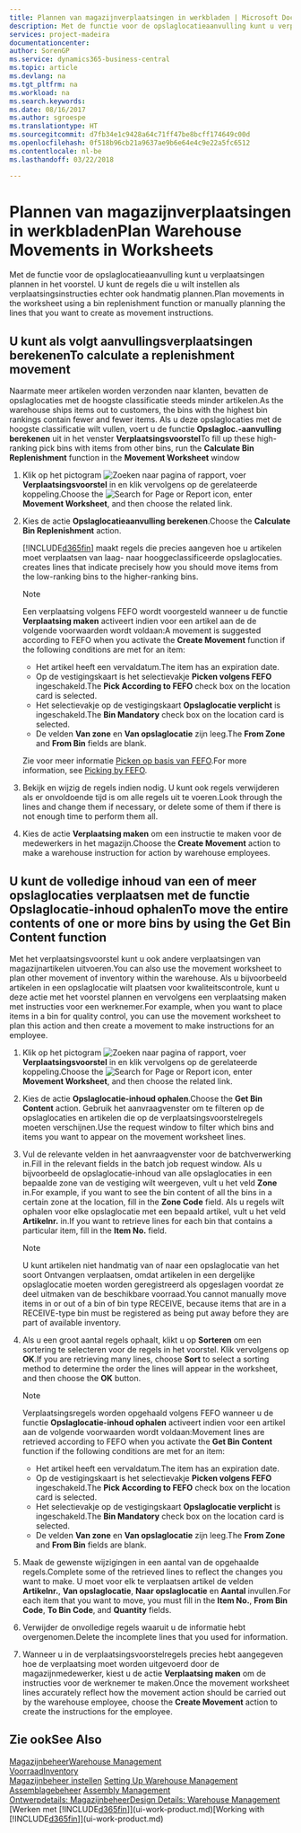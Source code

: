 ```yaml
---
title: Plannen van magazijnverplaatsingen in werkbladen | Microsoft Docs
description: Met de functie voor de opslaglocatieaanvulling kunt u verplaatsingen plannen in het voorstel. U kunt de regels die u wilt instellen als verplaatsingsinstructies echter ook handmatig plannen.
services: project-madeira
documentationcenter: 
author: SorenGP
ms.service: dynamics365-business-central
ms.topic: article
ms.devlang: na
ms.tgt_pltfrm: na
ms.workload: na
ms.search.keywords: 
ms.date: 08/16/2017
ms.author: sgroespe
ms.translationtype: HT
ms.sourcegitcommit: d7fb34e1c9428a64c71ff47be8bcff174649c00d
ms.openlocfilehash: 0f518b96cb21a9637ae9b6e64e4c9e22a5fc6512
ms.contentlocale: nl-be
ms.lasthandoff: 03/22/2018

---
```

# <a name="plan-warehouse-movements-in-worksheets"></a><span data-ttu-id="c4c98-103">Plannen van magazijnverplaatsingen in werkbladen</span><span class="sxs-lookup"><span data-stu-id="c4c98-103">Plan Warehouse Movements in Worksheets</span></span>
<span data-ttu-id="c4c98-104">Met de functie voor de opslaglocatieaanvulling kunt u verplaatsingen plannen in het voorstel. U kunt de regels die u wilt instellen als verplaatsingsinstructies echter ook handmatig plannen.</span><span class="sxs-lookup"><span data-stu-id="c4c98-104">Plan movements in the worksheet using a bin replenishment function or manually planning the lines that you want to create as movement instructions.</span></span>  

## <a name="to-calculate-a-replenishment-movement"></a><span data-ttu-id="c4c98-105">U kunt als volgt aanvullingsverplaatsingen berekenen</span><span class="sxs-lookup"><span data-stu-id="c4c98-105">To calculate a replenishment movement</span></span>  
<span data-ttu-id="c4c98-106">Naarmate meer artikelen worden verzonden naar klanten, bevatten de opslaglocaties met de hoogste classificatie steeds minder artikelen.</span><span class="sxs-lookup"><span data-stu-id="c4c98-106">As the warehouse ships items out to customers, the bins with the highest bin rankings contain fewer and fewer items.</span></span> <span data-ttu-id="c4c98-107">Als u deze opslaglocaties met de hoogste classificatie wilt vullen, voert u de functie **Opslagloc.-aanvulling berekenen** uit in het venster **Verplaatsingsvoorstel**</span><span class="sxs-lookup"><span data-stu-id="c4c98-107">To fill up these high-ranking pick bins with items from other bins, run the **Calculate Bin Replenishment** function in the **Movement Worksheet** window</span></span>

1.  <span data-ttu-id="c4c98-108">Klik op het pictogram ![Zoeken naar pagina of rapport](media/ui-search/search_small.png "pictogram Zoeken naar pagina of rapport"), voer **Verplaatsingsvoorstel** in en klik vervolgens op de gerelateerde koppeling.</span><span class="sxs-lookup"><span data-stu-id="c4c98-108">Choose the ![Search for Page or Report](media/ui-search/search_small.png "Search for Page or Report icon") icon, enter **Movement Worksheet**, and then choose the related link.</span></span>  
2.  <span data-ttu-id="c4c98-109">Kies de actie **Opslaglocatieaanvulling berekenen**.</span><span class="sxs-lookup"><span data-stu-id="c4c98-109">Choose the **Calculate Bin Replenishment** action.</span></span>  

    [!INCLUDE[d365fin](includes/d365fin_md.md)]<span data-ttu-id="c4c98-110"> maakt regels die precies aangeven hoe u artikelen moet verplaatsen van laag- naar hooggeclassificeerde opslaglocaties.</span><span class="sxs-lookup"><span data-stu-id="c4c98-110"> creates lines that indicate precisely how you should move items from the low-ranking bins to the higher-ranking bins.</span></span>  

    > [!NOTE]  
    >  <span data-ttu-id="c4c98-111">Een verplaatsing volgens FEFO wordt voorgesteld wanneer u de functie **Verplaatsing maken** activeert indien voor een artikel aan de de volgende voorwaarden wordt voldaan:</span><span class="sxs-lookup"><span data-stu-id="c4c98-111">A movement is suggested according to FEFO when you activate the **Create Movement** function if the following conditions are met for an item:</span></span>  
    >   
    >  -   <span data-ttu-id="c4c98-112">Het artikel heeft een vervaldatum.</span><span class="sxs-lookup"><span data-stu-id="c4c98-112">The item has an expiration date.</span></span>  
    > -   <span data-ttu-id="c4c98-113">Op de vestigingskaart is het selectievakje **Picken volgens FEFO** ingeschakeld.</span><span class="sxs-lookup"><span data-stu-id="c4c98-113">The **Pick According to FEFO** check box on the location card is selected.</span></span>  
    > -   <span data-ttu-id="c4c98-114">Het selectievakje op de vestigingskaart **Opslaglocatie verplicht** is ingeschakeld.</span><span class="sxs-lookup"><span data-stu-id="c4c98-114">The **Bin Mandatory** check box on the location card is selected.</span></span>  
    > -   <span data-ttu-id="c4c98-115">De velden **Van zone** en **Van opslaglocatie** zijn leeg.</span><span class="sxs-lookup"><span data-stu-id="c4c98-115">The **From Zone** and **From Bin** fields are blank.</span></span>  

    <span data-ttu-id="c4c98-116">Zie voor meer informatie [Picken op basis van FEFO](warehouse-picking-by-fefo.md).</span><span class="sxs-lookup"><span data-stu-id="c4c98-116">For more information, see [Picking by FEFO](warehouse-picking-by-fefo.md).</span></span>  

3.  <span data-ttu-id="c4c98-117">Bekijk en wijzig de regels indien nodig. U kunt ook regels verwijderen als er onvoldoende tijd is om alle regels uit te voeren.</span><span class="sxs-lookup"><span data-stu-id="c4c98-117">Look through the lines and change them if necessary, or delete some of them if there is not enough time to perform them all.</span></span>  
4.  <span data-ttu-id="c4c98-118">Kies de actie **Verplaatsing maken** om een instructie te maken voor de medewerkers in het magazijn.</span><span class="sxs-lookup"><span data-stu-id="c4c98-118">Choose the **Create Movement** action to make a warehouse instruction for action by warehouse employees.</span></span>  

## <a name="to-move-the-entire-contents-of-one-or-more-bins-by-using-the-get-bin-content-function"></a><span data-ttu-id="c4c98-119">U kunt de volledige inhoud van een of meer opslaglocaties verplaatsen met de functie Opslaglocatie-inhoud ophalen</span><span class="sxs-lookup"><span data-stu-id="c4c98-119">To move the entire contents of one or more bins by using the Get Bin Content function</span></span>  
<span data-ttu-id="c4c98-120">Met het verplaatsingsvoorstel kunt u ook andere verplaatsingen van magazijnartikelen uitvoeren.</span><span class="sxs-lookup"><span data-stu-id="c4c98-120">You can also use the movement worksheet to plan other movement of inventory within the warehouse.</span></span> <span data-ttu-id="c4c98-121">Als u bijvoorbeeld artikelen in een opslaglocatie wilt plaatsen voor kwaliteitscontrole, kunt u deze actie met het voorstel plannen en vervolgens een verplaatsing maken met instructies voor een werknemer.</span><span class="sxs-lookup"><span data-stu-id="c4c98-121">For example, when you want to place items in a bin for quality control, you can use the movement worksheet to plan this action and then create a movement to make instructions for an employee.</span></span>  

1.  <span data-ttu-id="c4c98-122">Klik op het pictogram ![Zoeken naar pagina of rapport](media/ui-search/search_small.png "pictogram Zoeken naar pagina of rapport"), voer **Verplaatsingsvoorstel** in en klik vervolgens op de gerelateerde koppeling.</span><span class="sxs-lookup"><span data-stu-id="c4c98-122">Choose the ![Search for Page or Report](media/ui-search/search_small.png "Search for Page or Report icon") icon, enter **Movement Worksheet**, and then choose the related link.</span></span>  
2.  <span data-ttu-id="c4c98-123">Kies de actie **Opslaglocatie-inhoud ophalen**.</span><span class="sxs-lookup"><span data-stu-id="c4c98-123">Choose the **Get Bin Content** action.</span></span> <span data-ttu-id="c4c98-124">Gebruik het aanvraagvenster om te filteren op de opslaglocaties en artikelen die op de verplaatsingsvoorstelregels moeten verschijnen.</span><span class="sxs-lookup"><span data-stu-id="c4c98-124">Use the request window to filter which bins and items you want to appear on the movement worksheet lines.</span></span>  
3.  <span data-ttu-id="c4c98-125">Vul de relevante velden in het aanvraagvenster voor de batchverwerking in.</span><span class="sxs-lookup"><span data-stu-id="c4c98-125">Fill in the relevant fields in the batch job request window.</span></span> <span data-ttu-id="c4c98-126">Als u bijvoorbeeld de opslaglocatie-inhoud van alle opslaglocaties in een bepaalde zone van de vestiging wilt weergeven, vult u het veld **Zone** in.</span><span class="sxs-lookup"><span data-stu-id="c4c98-126">For example, if you want to see the bin content of all the bins in a certain zone at the location, fill in the **Zone Code** field.</span></span> <span data-ttu-id="c4c98-127">Als u regels wilt ophalen voor elke opslaglocatie met een bepaald artikel, vult u het veld **Artikelnr.** in.</span><span class="sxs-lookup"><span data-stu-id="c4c98-127">If you want to retrieve lines for each bin that contains a particular item, fill in the **Item No.** field.</span></span>  

    > [!NOTE]  
    >  <span data-ttu-id="c4c98-128">U kunt artikelen niet handmatig van of naar een opslaglocatie van het soort Ontvangen verplaatsen, omdat artikelen in een dergelijke opslaglocatie moeten worden geregistreerd als opgeslagen voordat ze deel uitmaken van de beschikbare voorraad.</span><span class="sxs-lookup"><span data-stu-id="c4c98-128">You cannot manually move items in or out of a bin of bin type RECEIVE, because items that are in a RECEIVE-type bin must be registered as being put away before they are part of available inventory.</span></span>  

4.  <span data-ttu-id="c4c98-129">Als u een groot aantal regels ophaalt, klikt u op **Sorteren** om een sortering te selecteren voor de regels in het voorstel. Klik vervolgens op **OK**.</span><span class="sxs-lookup"><span data-stu-id="c4c98-129">If you are retrieving many lines, choose **Sort** to select a sorting method to determine the order the lines will appear in the worksheet, and then choose the **OK** button.</span></span>  

    > [!NOTE]  
    >  <span data-ttu-id="c4c98-130">Verplaatsingsregels worden opgehaald volgens FEFO wanneer u de functie **Opslaglocatie-inhoud ophalen** activeert indien voor een artikel aan de volgende voorwaarden wordt voldaan:</span><span class="sxs-lookup"><span data-stu-id="c4c98-130">Movement lines are retrieved according to FEFO when you activate the **Get Bin Content** function if the following conditions are met for an item:</span></span>  
    >   
    >  -   <span data-ttu-id="c4c98-131">Het artikel heeft een vervaldatum.</span><span class="sxs-lookup"><span data-stu-id="c4c98-131">The item has an expiration date.</span></span>  
    > -   <span data-ttu-id="c4c98-132">Op de vestigingskaart is het selectievakje **Picken volgens FEFO** ingeschakeld.</span><span class="sxs-lookup"><span data-stu-id="c4c98-132">The **Pick According to FEFO** check box on the location card is selected.</span></span>  
    > -   <span data-ttu-id="c4c98-133">Het selectievakje op de vestigingskaart **Opslaglocatie verplicht** is ingeschakeld.</span><span class="sxs-lookup"><span data-stu-id="c4c98-133">The **Bin Mandatory** check box on the location card is selected.</span></span>  
    > -   <span data-ttu-id="c4c98-134">De velden **Van zone** en **Van opslaglocatie** zijn leeg.</span><span class="sxs-lookup"><span data-stu-id="c4c98-134">The **From Zone** and **From Bin** fields are blank.</span></span>  

5.  <span data-ttu-id="c4c98-135">Maak de gewenste wijzigingen in een aantal van de opgehaalde regels.</span><span class="sxs-lookup"><span data-stu-id="c4c98-135">Complete some of the retrieved lines to reflect the changes you want to make.</span></span> <span data-ttu-id="c4c98-136">U moet voor elk te verplaatsen artikel de velden **Artikelnr.**, **Van opslaglocatie**, **Naar opslaglocatie** en **Aantal** invullen.</span><span class="sxs-lookup"><span data-stu-id="c4c98-136">For each item that you want to move, you must fill in the **Item No.**, **From Bin Code**, **To Bin Code**, and **Quantity** fields.</span></span>  
6.  <span data-ttu-id="c4c98-137">Verwijder de onvolledige regels waaruit u de informatie hebt overgenomen.</span><span class="sxs-lookup"><span data-stu-id="c4c98-137">Delete the incomplete lines that you used for information.</span></span>  
7.  <span data-ttu-id="c4c98-138">Wanneer u in de verplaatsingsvoorstelregels precies hebt aangegeven hoe de verplaatsing moet worden uitgevoerd door de magazijnmedewerker, kiest u de actie **Verplaatsing maken** om de instructies voor de werknemer te maken.</span><span class="sxs-lookup"><span data-stu-id="c4c98-138">Once the movement worksheet lines accurately reflect how the movement action should be carried out by the warehouse employee, choose the **Create Movement** action to create the instructions for the employee.</span></span>  

## <a name="see-also"></a><span data-ttu-id="c4c98-139">Zie ook</span><span class="sxs-lookup"><span data-stu-id="c4c98-139">See Also</span></span>  
[<span data-ttu-id="c4c98-140">Magazijnbeheer</span><span class="sxs-lookup"><span data-stu-id="c4c98-140">Warehouse Management</span></span>](warehouse-manage-warehouse.md)  
[<span data-ttu-id="c4c98-141">Voorraad</span><span class="sxs-lookup"><span data-stu-id="c4c98-141">Inventory</span></span>](inventory-manage-inventory.md)  
<span data-ttu-id="c4c98-142">[Magazijnbeheer instellen](warehouse-setup-warehouse.md)   </span><span class="sxs-lookup"><span data-stu-id="c4c98-142">[Setting Up Warehouse Management](warehouse-setup-warehouse.md)   </span></span>  
<span data-ttu-id="c4c98-143">[Assemblagebeheer](assembly-assemble-items.md)  </span><span class="sxs-lookup"><span data-stu-id="c4c98-143">[Assembly Management](assembly-assemble-items.md)  </span></span>  
[<span data-ttu-id="c4c98-144">Ontwerpdetails: Magazijnbeheer</span><span class="sxs-lookup"><span data-stu-id="c4c98-144">Design Details: Warehouse Management</span></span>](design-details-warehouse-management.md)  
<span data-ttu-id="c4c98-145">[Werken met [!INCLUDE[d365fin](includes/d365fin_md.md)]](ui-work-product.md)</span><span class="sxs-lookup"><span data-stu-id="c4c98-145">[Working with [!INCLUDE[d365fin](includes/d365fin_md.md)]](ui-work-product.md)</span></span>

